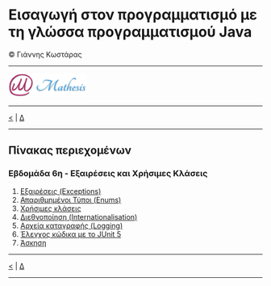 # Εισαγωγή στον προγραμματισμό με τη γλώσσα προγραμματισμού Java 

© Γιάννης Κωστάρας

---

[![Mathesis](../../assets/mathesis.png)](http://mathesis.cup.gr)

---

[<](../Week5/README.md) | [Δ](../README.md)
 
---

## Πίνακας περιεχομένων
### Εβδομάδα 6η - Εξαιρέσεις και Χρήσιμες Κλάσεις
1. [Εξαιρέσεις (Exceptions)](6.1-Exceptions/README.md) 
2. [Απαριθμημένοι Τύποι (Enums)](6.2-Enums/README.md) 
3. [Χρήσιμες κλάσεις](6.3-UsefulClasses/README.md) 
4. [Διεθνοποίηση (Internationalisation)](6.4-Internationalisation/README.md) 
5. [Αρχεία καταγραφής (Logging)](6.5-Logging/README.md) 
6. [Έλεγχος κώδικα με το JUnit 5](6.6-UnitTesting/README.md) 
7. [Άσκηση](6.7-Exercise/README.md) 

---

[<](../Week5/README.md) | [Δ](../README.md)
 
---